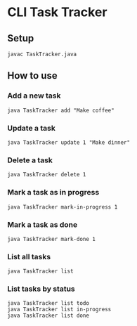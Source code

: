# CLI Task Tracker

## Setup
```
javac TaskTracker.java
```

## How to use

### Add a new task
```
java TaskTracker add "Make coffee"
```

### Update a task
```
java TaskTracker update 1 "Make dinner"
```

### Delete a task
```
java TaskTracker delete 1
```

### Mark a task as in progress
```
java TaskTracker mark-in-progress 1
```

### Mark a task as done
```
java TaskTracker mark-done 1
```

### List all tasks
```
java TaskTracker list
```

### List tasks by status
```
java TaskTracker list todo
java TaskTracker list in-progress
java TaskTracker list done
```
